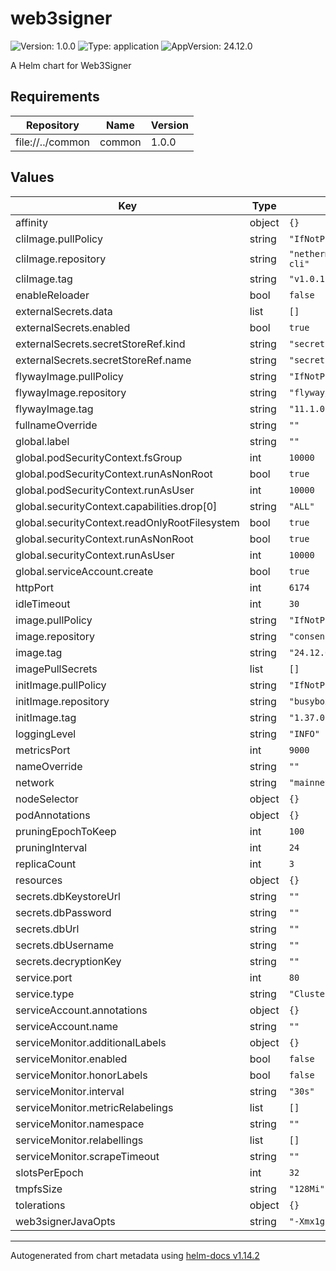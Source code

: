
# web3signer

![Version: 1.0.0](https://img.shields.io/badge/Version-1.0.0-informational?style=flat-square) ![Type: application](https://img.shields.io/badge/Type-application-informational?style=flat-square) ![AppVersion: 24.12.0](https://img.shields.io/badge/AppVersion-24.12.0-informational?style=flat-square)

A Helm chart for Web3Signer

## Requirements

| Repository | Name | Version |
|------------|------|---------|
| file://../common | common | 1.0.0 |

## Values

| Key | Type | Default | Description |
|-----|------|---------|-------------|
| affinity | object | `{}` |  |
| cliImage.pullPolicy | string | `"IfNotPresent"` |  |
| cliImage.repository | string | `"nethermindeth/keystores-cli"` |  |
| cliImage.tag | string | `"v1.0.11"` |  |
| enableReloader | bool | `false` |  |
| externalSecrets.data | list | `[]` |  |
| externalSecrets.enabled | bool | `true` |  |
| externalSecrets.secretStoreRef.kind | string | `"secretStoreKind"` |  |
| externalSecrets.secretStoreRef.name | string | `"secretStoreName"` |  |
| flywayImage.pullPolicy | string | `"IfNotPresent"` |  |
| flywayImage.repository | string | `"flyway/flyway"` |  |
| flywayImage.tag | string | `"11.1.0"` |  |
| fullnameOverride | string | `""` |  |
| global.label | string | `""` |  |
| global.podSecurityContext.fsGroup | int | `10000` |  |
| global.podSecurityContext.runAsNonRoot | bool | `true` |  |
| global.podSecurityContext.runAsUser | int | `10000` |  |
| global.securityContext.capabilities.drop[0] | string | `"ALL"` |  |
| global.securityContext.readOnlyRootFilesystem | bool | `true` |  |
| global.securityContext.runAsNonRoot | bool | `true` |  |
| global.securityContext.runAsUser | int | `10000` |  |
| global.serviceAccount.create | bool | `true` |  |
| httpPort | int | `6174` |  |
| idleTimeout | int | `30` |  |
| image.pullPolicy | string | `"IfNotPresent"` |  |
| image.repository | string | `"consensys/web3signer"` |  |
| image.tag | string | `"24.12.0"` |  |
| imagePullSecrets | list | `[]` |  |
| initImage.pullPolicy | string | `"IfNotPresent"` |  |
| initImage.repository | string | `"busybox"` |  |
| initImage.tag | string | `"1.37.0"` |  |
| loggingLevel | string | `"INFO"` |  |
| metricsPort | int | `9000` |  |
| nameOverride | string | `""` |  |
| network | string | `"mainnet"` |  |
| nodeSelector | object | `{}` |  |
| podAnnotations | object | `{}` |  |
| pruningEpochToKeep | int | `100` |  |
| pruningInterval | int | `24` |  |
| replicaCount | int | `3` |  |
| resources | object | `{}` |  |
| secrets.dbKeystoreUrl | string | `""` |  |
| secrets.dbPassword | string | `""` |  |
| secrets.dbUrl | string | `""` |  |
| secrets.dbUsername | string | `""` |  |
| secrets.decryptionKey | string | `""` |  |
| service.port | int | `80` |  |
| service.type | string | `"ClusterIP"` |  |
| serviceAccount.annotations | object | `{}` |  |
| serviceAccount.name | string | `""` |  |
| serviceMonitor.additionalLabels | object | `{}` |  |
| serviceMonitor.enabled | bool | `false` |  |
| serviceMonitor.honorLabels | bool | `false` |  |
| serviceMonitor.interval | string | `"30s"` |  |
| serviceMonitor.metricRelabelings | list | `[]` |  |
| serviceMonitor.namespace | string | `""` |  |
| serviceMonitor.relabellings | list | `[]` |  |
| serviceMonitor.scrapeTimeout | string | `""` |  |
| slotsPerEpoch | int | `32` |  |
| tmpfsSize | string | `"128Mi"` |  |
| tolerations | object | `{}` |  |
| web3signerJavaOpts | string | `"-Xmx1g -Xms1g"` |  |

----------------------------------------------
Autogenerated from chart metadata using [helm-docs v1.14.2](https://github.com/norwoodj/helm-docs/releases/v1.14.2)
